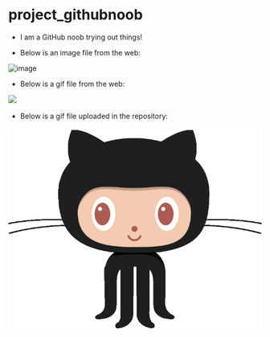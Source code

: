 # project_githubnoob
- I am a GitHub noob trying out things!
  
- Below is an image file from the web:
  
![image](https://avatars.githubusercontent.com/u/74564925?v=4)
  
- Below is a gif file from the web:

![](https://miro.medium.com/v2/resize:fit:1358/1*5f7gVeiRNueibqA5LEj5NQ.gif)

- Below is a gif file uploaded in the repository:

![](https://github.com/francisfebin/project_githubnoob/blob/main/github.gif)

